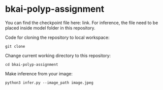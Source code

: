 # bkai-polyp-assignment

You can find the checkpoint file here: link. For inference, the file need to be placed inside model folder in this repository.

Code for cloning the repository to local workspace:

```
git clone
```

Change current working directory to this repository:

```
cd bkai-polyp-assignment
```

Make inference from your image:

```
python3 infer.py --image_path image.jpeg
```
